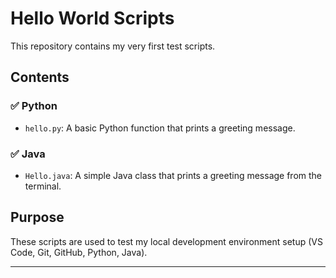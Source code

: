 # Hello World Scripts

This repository contains my very first test scripts.

## Contents

### ✅ Python
- `hello.py`: A basic Python function that prints a greeting message.

### ✅ Java
- `Hello.java`: A simple Java class that prints a greeting message from the terminal.

## Purpose

These scripts are used to test my local development environment setup (VS Code, Git, GitHub, Python, Java).

---

